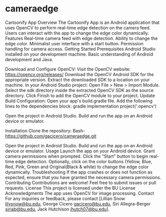 # cameraedge

Cartoonify App
Overview
The Cartoonify App is an Android application that uses OpenCV to perform real-time edge detection on the camera feed. Users can interact with the app to change the edge color dynamically.
Features
Real-time camera feed with edge detection.
Ability to change the edge color.
Minimalist user interface with a start button.
Permission handling for camera access.
Getting Started
Prerequisites
Android Studio installed on your development machine.
Basic understanding of Android development and Java.

Download and Configure OpenCV:
Visit the OpenCV website: https://opencv.org/releases/
Download the OpenCV Android SDK for the appropriate version.
Extract the downloaded SDK to a location on your machine.
In your Android Studio project:
Open File > New > Import Module.
Select the sdk directory inside the extracted OpenCV SDK as the source directory.
Click Finish to add the OpenCV module to your project.
Update Build Configuration:
Open your app's build.gradle file.
Add the following lines to the dependencies block:
gradle
implementation project(':opencv')


Open the project in Android Studio.
Build and run the app on an Android device or emulator.

Installation
Clone the repository:
Bash- 	https://github.com/gacicero/cameraedge.git


Open the project in Android Studio.
Build and run the app on an Android device or emulator.
Usage
Launch the app on your Android device.
Grant camera permissions when prompted.
Click the "Start" button to begin real-time edge detection.
Optionally, click on the color buttons (Yellow, Blue, Red, Pink, Green and Original(Black & white) to change the edge color dynamically.
Troubleshooting
If the app crashes or does not function as expected, ensure that you have granted the necessary camera permissions.
Contributing
Contributions are welcome! Feel free to submit issues or pull requests.
License
This project is licensed under the BU License
Acknowledgments
The app uses OpenCV for image processing.
Contact
For any inquiries or feedback, please contact [Lillian Snow lilysnow@bu.edu, George Cicero gacicero@bu.edu, Siri Allegra-Berger siriab@bu.edu, Jack Hutchison jhutch07@bu.edu].
